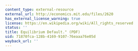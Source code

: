 ```yaml
---
content_type: external-resource
external_url: http://economics.mit.edu/files/2620
has_external_license_warning: true
license: https://en.wikipedia.org/wiki/All_rights_reserved
status: ''
title: Equilibrium Default." (PDF)
uid: 71870fca-128b-4169-9107-76eaaa76e05d
wayback_url: ''
---
```

